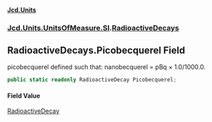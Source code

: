 #### [Jcd.Units](index 'index')
### [Jcd.Units.UnitsOfMeasure.SI](Jcd.Units.UnitsOfMeasure.SI 'Jcd.Units.UnitsOfMeasure.SI').[RadioactiveDecays](RadioactiveDecays 'Jcd.Units.UnitsOfMeasure.SI.RadioactiveDecays')

## RadioactiveDecays.Picobecquerel Field

picobecquerel defined such that: nanobecquerel = pBq × 1.0/1000.0.

```csharp
public static readonly RadioactiveDecay Picobecquerel;
```

#### Field Value
[RadioactiveDecay](RadioactiveDecay 'Jcd.Units.UnitTypes.RadioactiveDecay')